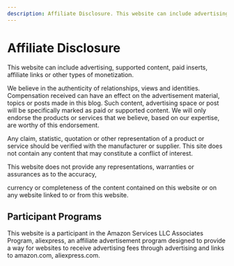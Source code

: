 ```yaml
---
description: Affiliate Disclosure. This website can include advertising, supported content, paid inserts, affiliate links or other types of monetization.
---
```


# Affiliate Disclosure

This website can include advertising, supported content, paid inserts, affiliate links or other types of monetization.

We believe in the authenticity of relationships, views and identities. Compensation received can have an effect on the advertisement material, topics or posts made in this blog. Such content, advertising space or post will be specifically marked as paid or supported content. We will only endorse the products or services that we believe, based on our expertise, are worthy of this endorsement.

Any claim, statistic, quotation or other representation of a product or service should be verified with the manufacturer or supplier. This site does not contain any content that may constitute a conflict of interest.

This website does not provide any representations, warranties or assurances as to the accuracy,

currency or completeness of the content contained on this website or on any website linked to or from this website.

## Participant Programs​

This website is a participant in the Amazon Services LLC Associates Program, aliexpress, an affiliate advertisement program designed to provide a way for websites to receive advertising fees through advertising and links to amazon.com, aliexpress.com.
